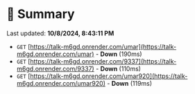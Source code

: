 # 📖 Summary
Last updated: **10/8/2024, 8:43:11 PM**

- `GET` [https://talk-m6gd.onrender.com/umar](https://talk-m6gd.onrender.com/umar) - **Down** (190ms)
- `GET` [https://talk-m6gd.onrender.com/9337](https://talk-m6gd.onrender.com/9337) - **Down** (110ms)
- `GET` [https://talk-m6gd.onrender.com/umar920](https://talk-m6gd.onrender.com/umar920) - **Down** (119ms)
